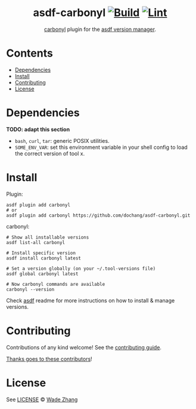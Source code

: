 <div align="center">

# asdf-carbonyl [![Build](https://github.com/dochang/asdf-carbonyl/actions/workflows/build.yml/badge.svg)](https://github.com/dochang/asdf-carbonyl/actions/workflows/build.yml) [![Lint](https://github.com/dochang/asdf-carbonyl/actions/workflows/lint.yml/badge.svg)](https://github.com/dochang/asdf-carbonyl/actions/workflows/lint.yml)


[carbonyl](https://fathy.fr/carbonyl) plugin for the [asdf version manager](https://asdf-vm.com).

</div>

# Contents

- [Dependencies](#dependencies)
- [Install](#install)
- [Contributing](#contributing)
- [License](#license)

# Dependencies

**TODO: adapt this section**

- `bash`, `curl`, `tar`: generic POSIX utilities.
- `SOME_ENV_VAR`: set this environment variable in your shell config to load the correct version of tool x.

# Install

Plugin:

```shell
asdf plugin add carbonyl
# or
asdf plugin add carbonyl https://github.com/dochang/asdf-carbonyl.git
```

carbonyl:

```shell
# Show all installable versions
asdf list-all carbonyl

# Install specific version
asdf install carbonyl latest

# Set a version globally (on your ~/.tool-versions file)
asdf global carbonyl latest

# Now carbonyl commands are available
carbonyl --version
```

Check [asdf](https://github.com/asdf-vm/asdf) readme for more instructions on how to
install & manage versions.

# Contributing

Contributions of any kind welcome! See the [contributing guide](contributing.md).

[Thanks goes to these contributors](https://github.com/dochang/asdf-carbonyl/graphs/contributors)!

# License

See [LICENSE](LICENSE) © [Wade Zhang](https://github.com/dochang/)
